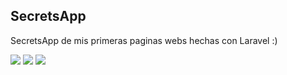 ## SecretsApp

SecretsApp de mis primeras paginas webs hechas con Laravel :)

<img src="https://github.com/CryZRz/SecretsApp/storage/public/secretsApp/desktop.png">

<img src="https://github.com/CryZRz/SecretsApp/storage/public/secretsApp/loginDesktop.png">

<img src="https://github.com/CryZRz/SecretsApp/storage/public/secretsApp/profileDesktop.png">